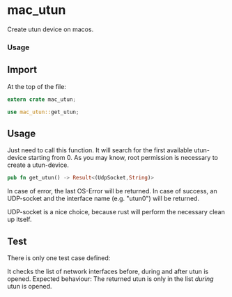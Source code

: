 mac_utun
========

Create utun device on macos.

### Usage

## Import

At the top of the file:
``` Rust
extern crate mac_utun;

use mac_utun::get_utun;
```

## Usage

Just need to call this function. It will search for the first available utun-device
starting from 0. As you may know, root permission is necessary to create a utun-device.

``` Rust
pub fn get_utun() -> Result<(UdpSocket,String)>
```

In case of error, the last OS-Error will be returned.
In case of success, an UDP-socket and the interface name (e.g. "utun0") will be returned.

UDP-socket is a nice choice, because rust will perform the necessary clean up itself.

## Test

There is only one test case defined:

It checks the list of network interfaces before, during and after utun is opened.
Expected behaviour: The returned utun is only in the list _during_ utun is opened.

